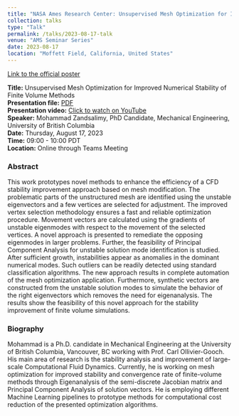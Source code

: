 ```yaml
---
title: "NASA Ames Research Center: Unsupervised Mesh Optimization for Improved Numerical Stability of Finite Volume Methods"
collection: talks
type: "Talk"
permalink: /talks/2023-08-17-talk
venue: "AMS Seminar Series"
date: 2023-08-17
location: "Moffett Field, California, United States"
---
```


[Link to the official poster](https://www.nas.nasa.gov/pubs/ams/2023/08-17-23.html)

**Title:** Unsupervised Mesh Optimization for Improved Numerical Stability of Finite Volume Methods \
**Presentation file:** [PDF](https://www.nas.nasa.gov/pubs/ams/2023/08-17-23.html) \
**Presentation video:** [Click to watch on YouTube](https://www.nas.nasa.gov/pubs/ams/2023/08-17-23.html) \
**Speaker:** Mohammad Zandsalimy, PhD Candidate, Mechanical Engineering, University of British Columbia \
**Date:**  Thursday, August 17, 2023 \
**Time:**  09:00 - 10:00 PDT \
**Location:** Online through Teams Meeting

### Abstract
This work prototypes novel methods to enhance the efficiency of a CFD stability improvement approach based on mesh modification. The problematic parts of the unstructured mesh are identified using the unstable eigenvectors and a few vertices are selected for adjustment. The improved vertex selection methodology ensures a fast and reliable optimization procedure. Movement vectors are calculated using the gradients of unstable eigenmodes with respect to the movement of the selected vertices. A novel approach is presented to remediate the opposing eigenmodes in larger problems. Further, the feasibility of Principal Component Analysis for unstable solution mode identification is studied. After sufficient growth, instabilities appear as anomalies in the dominant numerical modes. Such outliers can be readily detected using standard classification algorithms. The new approach results in complete automation of the mesh optimization application. Furthermore, synthetic vectors are constructed from the unstable solution modes to simulate the behavior of the right eigenvectors which removes the need for eigenanalysis. The results show the feasibility of this novel approach for the stability improvement of finite volume simulations.

### Biography
Mohammad is a Ph.D. candidate in Mechanical Engineering at the University of British Columbia, Vancouver, BC working with Prof. Carl Ollivier-Gooch. His main area of research is the stability analysis and improvement of large-scale Computational Fluid Dynamics. Currently, he is working on mesh optimization for improved stability and convergence rate of finite-volume methods through Eigenanalysis of the semi-discrete Jacobian matrix and Principal Component Analysis of solution vectors. He is employing different Machine Learning pipelines to prototype methods for computational cost reduction of the presented optimization algorithms.
